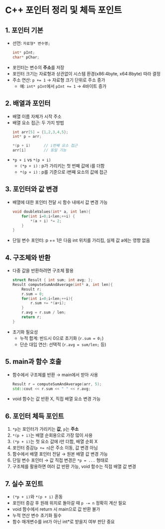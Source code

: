 # C++ 포인터 정리 및 체득 포인트

## 1. 포인터 기본
- 선언: `자료형* 변수명;`
  ```cpp
  int* pInt;
  char* pChar;
  ```
- 포인터는 변수의 **주소**를 저장
- 포인터 크기는 자료형과 상관없이 시스템 환경(x86:4byte, x64:8byte) 따라 결정
- 주소 연산: `p += 1` → 자료형 크기 단위로 주소 증가
  - 예: `int* pInt`에서 `pInt += 1` → 4바이트 증가

## 2. 배열과 포인터
- 배열 이름 자체가 시작 주소
- 배열 요소 접근: 두 가지 방법
  ```cpp
  int arr[5] = {1,2,3,4,5};
  int* p = arr;

  *(p + i)      // i번째 요소 접근
  arr[i]        // 동일 기능
  ```
- `*p + i` vs `*(p + i)`
  - `(*p + i)` : p가 가리키는 첫 번째 값에 i를 더함
  - `*(p + i)` : p를 기준으로 i번째 요소의 값에 접근

## 3. 포인터와 값 변경
- 배열에 대한 포인터 전달 시 함수 내에서 값 변경 가능
  ```cpp
  void doubleValues(int* a, int len){
      for(int i=0;i<len;++i) {
          *(a + i) *= 2;
      }
  }
  ```
- 단일 변수 포인터: p += 1은 다음 int 위치를 가리킴, 실제 값 a에는 영향 없음

## 4. 구조체와 반환
- 다중 값을 반환하려면 구조체 활용
  ```cpp
  struct Result { int sum; int avg; };
  Result computeSumAndAverage(int* a, int len){
      Result r;
      r.sum = 0;
      for(int i=0;i<len;++i){
          r.sum += *(a+i);
      }
      r.avg = r.sum / len;
      return r;
  }
  ```
- 초기화 필요성
  - 누적 합계: 반드시 0으로 초기화 (`r.sum = 0;`)
  - 단순 대입 연산: 선택적 (`r.avg = sum/len;` 등)

## 5. main과 함수 호출
- 함수에서 구조체를 반환 → main에서 받아 사용
  ```cpp
  Result r = computeSumAndAverage(arr, 5);
  std::cout << r.sum << " " << r.avg;
  ```
- void 함수는 값 반환 X, 직접 배열 요소 변경 가능

## 6. 포인터 체득 포인트
1. `*p`는 포인터가 가리키는 **값**, `p`는 **주소**
2. `*(p + i)`는 배열 순회용으로 가장 많이 사용
3. `(*p + i)`는 첫 요소 값에 i만 더함, 배열 순회 X
4. 포인터 증감(`p += n`)은 주소 이동, 값 변경 아님
5. 함수에서 배열 포인터 전달 → 원본 배열 값 변경 가능
6. 단일 변수 포인터 → 값 직접 변경은 `*p = ...` 형태로
7. 구조체를 활용하면 여러 값 반환 가능, void 함수는 직접 배열 값 변경

## 7. 실수 포인트
- `(*p + i)`와 `*(p + i)` 혼동
- 포인터 증감 후 원래 위치로 돌아갈 때 `p -= n` 정확히 계산 필요
- void 함수에서 return 시 main으로 값 반환 불가
- 누적 연산 변수 초기화 필수
- 함수 매개변수를 int가 아닌 int*로 받을지 여부 판단 중요

